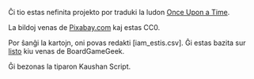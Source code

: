 Ĉi tio estas nefinita projekto por traduki la ludon [Once Upon a Time](https://boardgamegeek.com/boardgame/1234/once-upon-time-storytelling-card-game).

La bildoj venas de [Pixabay.com](https://pixabay.com/) kaj estas CC0.

Por ŝanĝi la kartojn, oni povas redakti [iam_estis.csv]. Ĝi estas bazita sur [listo](https://boardgamegeek.com/filepage/98651/once-upon-time-card-list-all-editions-expansions) kiu venas de BoardGameGeek.

Ĝi bezonas la tiparon Kaushan Script.
